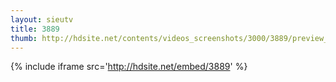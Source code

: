 ```yaml
---
layout: sieutv
title: 3889
thumb: http://hdsite.net/contents/videos_screenshots/3000/3889/preview_360p.mp4.jpg
---
```

{% include iframe src='http://hdsite.net/embed/3889' %}
 

